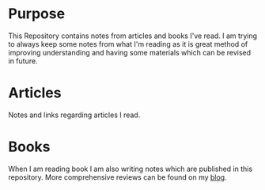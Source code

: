 # Purpose
This Repository contains notes from articles and books I've read. I am trying to always keep some notes from what I'm reading as it is great method of improving understanding and having some materials which can be revised in future.
# Articles
Notes and links regarding articles I read.

# Books
When I am reading book I am also writing notes which are published in this repository. More comprehensive reviews can be found on my [blog](https://medium.com/@maciej.twarog).

